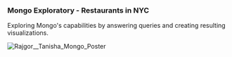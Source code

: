 ### Mongo Exploratory - Restaurants in NYC

Exploring Mongo's capabilities by answering queries and creating resulting visualizations.

![Rajgor__Tanisha_Mongo_Poster](https://github.com/tanisharajgor/mongo-exploratory/assets/54627422/e05235e3-e033-4ccc-88c2-c5ef751e690c)
